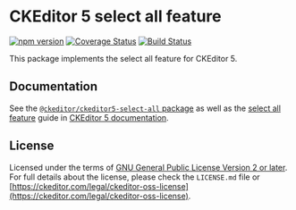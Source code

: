 CKEditor 5 select all feature
===========================

[![npm version](https://badge.fury.io/js/%40ckeditor%2Fckeditor5-select-all.svg)](https://www.npmjs.com/package/@ckeditor/ckeditor5-select-all)
[![Coverage Status](https://coveralls.io/repos/github/ckeditor/ckeditor5/badge.svg?branch=master)](https://coveralls.io/github/ckeditor/ckeditor5?branch=master)
[![Build Status](https://travis-ci.com/ckeditor/ckeditor5.svg?branch=master)](https://travis-ci.com/ckeditor/ckeditor5)

This package implements the select all feature for CKEditor 5.

## Documentation

See the [`@ckeditor/ckeditor5-select-all` package](https://ckeditor.com/docs/ckeditor5/latest/api/select-all.html) as well as the [select all feature](https://ckeditor.com/docs/ckeditor5/latest/features/select-all.html) guide in [CKEditor 5 documentation](https://ckeditor.com/docs/ckeditor5/latest/).

## License

Licensed under the terms of [GNU General Public License Version 2 or later](http://www.gnu.org/licenses/gpl.html). For full details about the license, please check the `LICENSE.md` file or [https://ckeditor.com/legal/ckeditor-oss-license](https://ckeditor.com/legal/ckeditor-oss-license).

